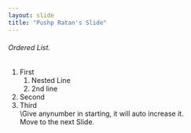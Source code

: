 ```yaml
---
layout: slide
title: "Pushp Ratan's Slide"
---
```

###### Ordered List.
1. First
    1. Nested Line
    2. 2nd line
3. Second
4. Third  
\Give anynumber in starting, it will auto increase it.  
Move to the next Slide.
